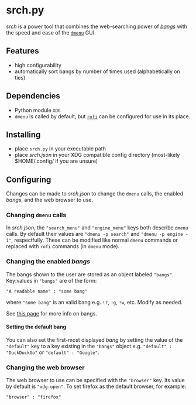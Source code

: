 # srch.py
_srch_ is a power tool that combines the web-searching power of [_bangs_](https://duckduckgo.com/bang) with the speed and ease of the [`dmenu`](https://tools.suckless.org/dmenu/) GUI.

## Features
- high configurability
- automatically sort bangs by number of times used (alphabetically on ties)

## Dependencies
- Python module `XDG`
- `dmenu` is called by default, but [`rofi`](https://github.com/davatorium/rofi) can be configured for use in its place.

## Installing
- place `srch.py` in your executable path
- place _srch.json_ in your XDG compatible config directory (most-likely $HOME/.config/ if you are unsure)

## Configuring
Changes can be made to _srch.json_ to change the `dmenu` calls, the enabled _bangs_, and the web browser to use.

### Changing `dmenu` calls
In _srch.json_, the `"search_menu"` and `"engine_menu"` keys both describe `dmenu` calls. By default their values are `"dmenu -p search"` and `"dmenu -p engine -i"`, respectfully. These can be modified like normal `dmenu` commands or replaced with `rofi` commands (in `dmenu` mode).

### Changing the enabled _bangs_
The bangs shown to the user are stored as an object labeled `"bangs"`. Key:values in `"bangs"` are of the form:

    "A readable name" : "some bang"

where `"some bang"` is an valid bang e.g. `!?`, `!g`, `!w`, etc. Modify as needed.

See [this page](https://duckduckgo.com/bang) for more info on bangs.

#### Setting the default bang
You can also set the first-most displayed _bang_ by setting the value of the `"default"` key to a key existing in the `"bangs"` object e.g. `"default" : "DuckDuckGo"` or `"default" : "Google"`.

### Changing the web browser
The web browser to use can be specified with the `"browser"` key. Its value by default is `"xdg-open"`. To set firefox as the default browser, for example:

    "browser" : "firefox"
